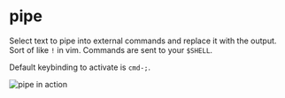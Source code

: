 # pipe

Select text to pipe into external commands and replace it with the output. Sort
of like `!` in vim. Commands are sent to your `$SHELL`.

Default keybinding to activate is `cmd-;`.

![pipe in action](https://i.ktkr.us/hoeJ)
